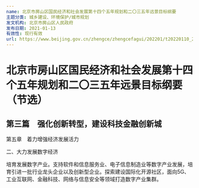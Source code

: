 ```yaml
---
name: 北京市房山区国民经济和社会发展第十四个五年规划和二〇三五年远景目标纲要
主题分类: 城乡建设、环境保护/城市规划
发文机构: 北京市房山区人民政府
发布日期: 2021-01-13
有效性: 现行有效
url: https://www.beijing.gov.cn/zhengce/zhengcefagui/202201/t20220110_2586932.html
---
```


# 北京市房山区国民经济和社会发展第十四个五年规划和二〇三五年远景目标纲要（节选）

## 第三篇　强化创新转型，建设科技金融创新城

第五章　着力增强经济发展活力

二、大力发展数字经济

培育发展数字产业。支持软件和信息服务业、电子信息制造业等数字产业发展，培育引进一批行业龙头企业以及创新型企业。探索建设国际化开源社区，面向5G、工业互联网、金融科技、网络与信息安全等领域打造数字产业集群。
